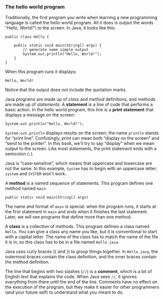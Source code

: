 ###  The hello world program


Traditionally, the first program you write when learning a new programming language is called the hello world program.
All it does is output the words “Hello, World!”\ to the screen.
In Java, it looks like this:



```code
public class Hello {

    public static void main(String[] args) {
        // generate some simple output
        System.out.println("Hello, World!");
    }
}
```

When this program runs it displays:

```code
Hello, World!
```

Notice that the output does not include the quotation marks.




Java programs are made up of *class* and *method* definitions, and methods are made up of *statements*.
A **statement** is a line of code that performs a basic action.
In the hello world program, this line is a **print statement** that displays a message on the screen:

```code
System.out.println("Hello, World!");
```


`System.out.println` displays results on the screen; the name `println` stands for “print line”.
Confusingly, *print* can mean both “display on the screen” and “send to the printer”.
In this book, we'll try to say “display” when we mean output to the screen.
Like most statements, the print statement ends with a semicolon (`;`).


Java is “case-sensitive”, which means that uppercase and lowercase are not the same.
In this example, `System` has to begin with an uppercase letter; `system` and `SYSTEM` won't work.


A **method** is a named sequence of statements.
This program defines one method named `main`:

```code
public static void main(String[] args)
```


The name and format of `main` is special: when the program runs, it starts at the first statement in `main` and ends when it finishes the last statement.
Later, we will see programs that define more than one method.


A **class** is a collection of methods.
This program defines a class named `Hello`.
You can give a class any name you like, but it is conventional to start with a capital letter.
The name of the class has to match the name of the file it is in, so this class has to be in a file named `Hello.java`.


Java uses curly braces (\{ and \}) to group things together.
In `Hello.java`, the outermost braces contain the class definition, and the inner braces contain the method definition.


The line that begins with two slashes (`//`) is a **comment**, which is a bit of English text that explains the code.
When Java sees `//`, it ignores everything from there until the end of the line.
Comments have no effect on the execution of the program, but they make it easier for other programmers (and your future self) to understand what you meant to do.
